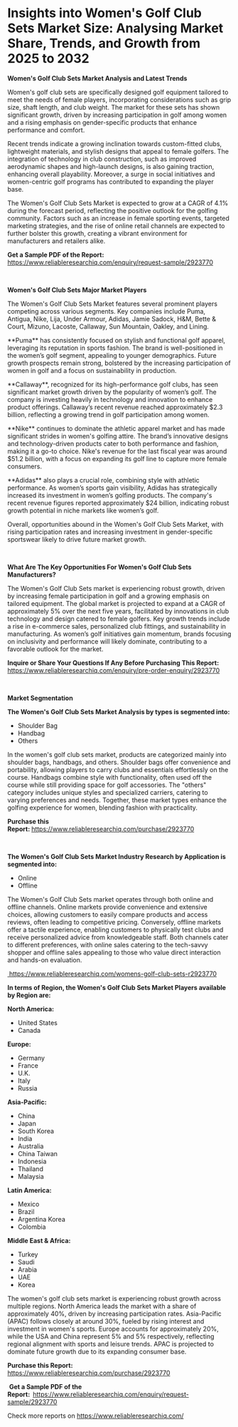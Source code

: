 <p><h1>Insights into Women's Golf Club Sets Market Size: Analysing Market Share, Trends, and Growth from 2025 to 2032</h1></p><p><strong>Women's Golf Club Sets Market Analysis and Latest Trends</strong></p>
<p><p>Women's golf club sets are specifically designed golf equipment tailored to meet the needs of female players, incorporating considerations such as grip size, shaft length, and club weight. The market for these sets has shown significant growth, driven by increasing participation in golf among women and a rising emphasis on gender-specific products that enhance performance and comfort.</p><p>Recent trends indicate a growing inclination towards custom-fitted clubs, lightweight materials, and stylish designs that appeal to female golfers. The integration of technology in club construction, such as improved aerodynamic shapes and high-launch designs, is also gaining traction, enhancing overall playability. Moreover, a surge in social initiatives and women-centric golf programs has contributed to expanding the player base.</p><p>The Women's Golf Club Sets Market is expected to grow at a CAGR of 4.1% during the forecast period, reflecting the positive outlook for the golfing community. Factors such as an increase in female sporting events, targeted marketing strategies, and the rise of online retail channels are expected to further bolster this growth, creating a vibrant environment for manufacturers and retailers alike.</p></p>
<p><strong>Get a Sample PDF of the Report:&nbsp;</strong> <a href="https://www.reliableresearchiq.com/enquiry/request-sample/2923770?utm_campaign=3048&utm_medium=2&utm_source=Github&utm_content=ia&utm_term=12032025&utm_id=womens-golf-club-sets">https://www.reliableresearchiq.com/enquiry/request-sample/2923770</a></p>
<p>&nbsp;</p>
<p><strong>Women's Golf Club Sets Major Market Players</strong></p>
<p><p>The Women's Golf Club Sets Market features several prominent players competing across various segments. Key companies include Puma, Antigua, Nike, Lija, Under Armour, Adidas, Jamie Sadock, H&M, Bette & Court, Mizuno, Lacoste, Callaway, Sun Mountain, Oakley, and Lining. </p><p>**Puma** has consistently focused on stylish and functional golf apparel, leveraging its reputation in sports fashion. The brand is well-positioned in the women’s golf segment, appealing to younger demographics. Future growth prospects remain strong, bolstered by the increasing participation of women in golf and a focus on sustainability in production.</p><p>**Callaway**, recognized for its high-performance golf clubs, has seen significant market growth driven by the popularity of women’s golf. The company is investing heavily in technology and innovation to enhance product offerings. Callaway’s recent revenue reached approximately $2.3 billion, reflecting a growing trend in golf participation among women.</p><p>**Nike** continues to dominate the athletic apparel market and has made significant strides in women's golfing attire. The brand’s innovative designs and technology-driven products cater to both performance and fashion, making it a go-to choice. Nike's revenue for the last fiscal year was around $51.2 billion, with a focus on expanding its golf line to capture more female consumers.</p><p>**Adidas** also plays a crucial role, combining style with athletic performance. As women’s sports gain visibility, Adidas has strategically increased its investment in women’s golfing products. The company's recent revenue figures reported approximately $24 billion, indicating robust growth potential in niche markets like women’s golf.</p><p>Overall, opportunities abound in the Women's Golf Club Sets Market, with rising participation rates and increasing investment in gender-specific sportswear likely to drive future market growth.</p></p>
<p>&nbsp;</p>
<p><strong>What Are The Key Opportunities For Women's Golf Club Sets Manufacturers?</strong></p>
<p><p>The Women's Golf Club Sets market is experiencing robust growth, driven by increasing female participation in golf and a growing emphasis on tailored equipment. The global market is projected to expand at a CAGR of approximately 5% over the next five years, facilitated by innovations in club technology and design catered to female golfers. Key growth trends include a rise in e-commerce sales, personalized club fittings, and sustainability in manufacturing. As women’s golf initiatives gain momentum, brands focusing on inclusivity and performance will likely dominate, contributing to a favorable outlook for the market.</p></p>
<p><strong>Inquire or Share Your Questions If Any Before Purchasing This Report:</strong> <a href="https://www.reliableresearchiq.com/enquiry/pre-order-enquiry/2923770?utm_campaign=3048&utm_medium=2&utm_source=Github&utm_content=ia&utm_term=12032025&utm_id=womens-golf-club-sets">https://www.reliableresearchiq.com/enquiry/pre-order-enquiry/2923770</a></p>
<p>&nbsp;</p>
<p><strong>Market Segmentation</strong></p>
<p><strong>The Women's Golf Club Sets Market Analysis by types is segmented into:</strong></p>
<p><ul><li>Shoulder Bag</li><li>Handbag</li><li>Others</li></ul></p>
<p><p>In the women's golf club sets market, products are categorized mainly into shoulder bags, handbags, and others. Shoulder bags offer convenience and portability, allowing players to carry clubs and essentials effortlessly on the course. Handbags combine style with functionality, often used off the course while still providing space for golf accessories. The "others" category includes unique styles and specialized carriers, catering to varying preferences and needs. Together, these market types enhance the golfing experience for women, blending fashion with practicality.</p></p>
<p><strong>Purchase this Report:&nbsp;</strong><a href="https://www.reliableresearchiq.com/purchase/2923770?utm_campaign=3048&utm_medium=2&utm_source=Github&utm_content=ia&utm_term=12032025&utm_id=womens-golf-club-sets">https://www.reliableresearchiq.com/purchase/2923770</a></p>
<p>&nbsp;</p>
<p><strong>The Women's Golf Club Sets Market Industry Research by Application is segmented into:</strong></p>
<p><ul><li>Online</li><li>Offline</li></ul></p>
<p><p>The Women's Golf Club Sets market operates through both online and offline channels. Online markets provide convenience and extensive choices, allowing customers to easily compare products and access reviews, often leading to competitive pricing. Conversely, offline markets offer a tactile experience, enabling customers to physically test clubs and receive personalized advice from knowledgeable staff. Both channels cater to different preferences, with online sales catering to the tech-savvy shopper and offline sales appealing to those who value direct interaction and hands-on evaluation.</p></p>
<p><a href="https://www.reliableresearchiq.com/womens-golf-club-sets-r2923770?utm_campaign=3048&utm_medium=2&utm_source=Github&utm_content=ia&utm_term=12032025&utm_id=womens-golf-club-sets">&nbsp;https://www.reliableresearchiq.com/womens-golf-club-sets-r2923770</a></p>
<p><strong>In terms of Region, the Women's Golf Club Sets Market Players available by Region are:</strong></p>
<p>
    <p> <strong> North America: </strong>
        <ul>
            <li>United States</li>
            <li>Canada</li>
        </ul>
        </p> 
    <p> <strong> Europe: </strong>
        <ul>
            <li>Germany</li>
            <li>France</li>
            <li>U.K.</li>
            <li>Italy</li>
            <li>Russia</li>
        </ul>
        </p> 
    <p> <strong> Asia-Pacific: </strong>
        <ul>
            <li>China</li>
            <li>Japan</li>
            <li>South Korea</li>
            <li>India</li>
            <li>Australia</li>
            <li>China Taiwan</li>
            <li>Indonesia</li>
            <li>Thailand</li>
            <li>Malaysia</li>
        </ul>
        </p> 
    <p> <strong> Latin America: </strong>
        <ul>
            <li>Mexico</li>
            <li>Brazil</li>
            <li>Argentina Korea</li>
            <li>Colombia</li>
        </ul>
        </p> 
    <p> <strong> Middle East & Africa: </strong>
        <ul>
            <li>Turkey</li>
            <li>Saudi</li>
            <li>Arabia</li>
            <li>UAE</li>
            <li>Korea</li>
        </ul>
    </p>
    </p>
<p><p>The women's golf club sets market is experiencing robust growth across multiple regions. North America leads the market with a share of approximately 40%, driven by increasing participation rates. Asia-Pacific (APAC) follows closely at around 30%, fueled by rising interest and investment in women's sports. Europe accounts for approximately 20%, while the USA and China represent 5% and 5% respectively, reflecting regional alignment with sports and leisure trends. APAC is projected to dominate future growth due to its expanding consumer base.</p></p>
<p><strong>Purchase this Report: </strong><a href="https://www.reliableresearchiq.com/purchase/2923770?utm_campaign=3048&utm_medium=2&utm_source=Github&utm_content=ia&utm_term=12032025&utm_id=womens-golf-club-sets">https://www.reliableresearchiq.com/purchase/2923770</a></p>
<p>&nbsp;<strong>Get a Sample PDF of the Report:&nbsp;&nbsp;</strong><a href="https://www.reliableresearchiq.com/enquiry/request-sample/2923770?utm_campaign=3048&utm_medium=2&utm_source=Github&utm_content=ia&utm_term=12032025&utm_id=womens-golf-club-sets">https://www.reliableresearchiq.com/enquiry/request-sample/2923770</a></p>
<p><strong></strong></p>
<p>Check more reports on <a href="https://www.reliableresearchiq.com/?utm_campaign=3048&utm_medium=2&utm_source=Github&utm_content=ia&utm_term=12032025&utm_id=womens-golf-club-sets">https://www.reliableresearchiq.com/</a></p>